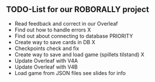## TODO-List for our ROBORALLY project

- Read feedback and correct in our Overleaf
- Find out how to handle errors X
- Find out about connecting to database PRIORITY
- Create way to save cards in DB X
- Checkpoints check and fix
- Create way to save and load game (spillets tilstand) X
- Update Overleaf with V4A
- Update Overleaf with V4B
- Load game from JSON files see slides for info

